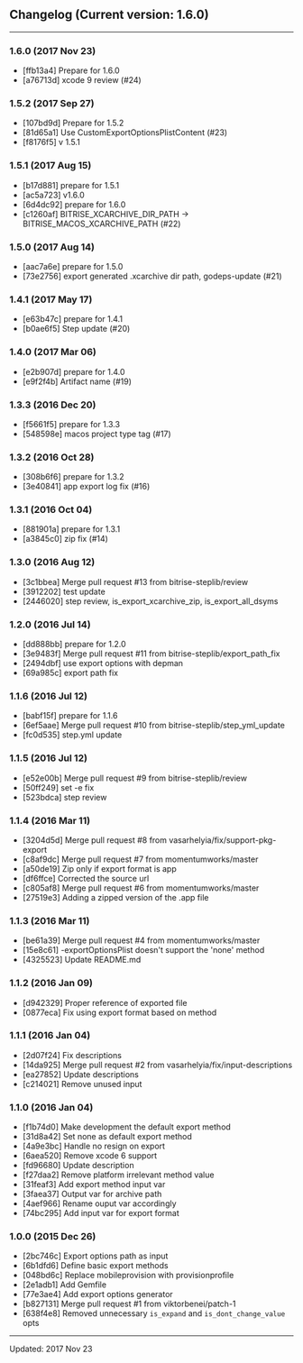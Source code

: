 ## Changelog (Current version: 1.6.0)

-----------------

### 1.6.0 (2017 Nov 23)

* [ffb13a4] Prepare for 1.6.0
* [a76713d] xcode 9 review (#24)

### 1.5.2 (2017 Sep 27)

* [107bd9d] Prepare for 1.5.2
* [81d65a1] Use CustomExportOptionsPlistContent (#23)
* [f8176f5] v 1.5.1

### 1.5.1 (2017 Aug 15)

* [b17d881] prepare for 1.5.1
* [ac5a723] v1.6.0
* [6d4dc92] prepare for 1.6.0
* [c1260af] BITRISE_XCARCHIVE_DIR_PATH -> BITRISE_MACOS_XCARCHIVE_PATH (#22)

### 1.5.0 (2017 Aug 14)

* [aac7a6e] prepare for 1.5.0
* [73e2756] export generated .xcarchive dir path, godeps-update (#21)

### 1.4.1 (2017 May 17)

* [e63b47c] prepare for 1.4.1
* [b0ae6f5] Step update (#20)

### 1.4.0 (2017 Mar 06)

* [e2b907d] prepare for 1.4.0
* [e9f2f4b] Artifact name (#19)

### 1.3.3 (2016 Dec 20)

* [f5661f5] prepare for 1.3.3
* [548598e] macos project type tag (#17)

### 1.3.2 (2016 Oct 28)

* [308b6f6] prepare for 1.3.2
* [3e40841] app export log fix (#16)

### 1.3.1 (2016 Oct 04)

* [881901a] prepare for 1.3.1
* [a3845c0] zip fix (#14)

### 1.3.0 (2016 Aug 12)

* [3c1bbea] Merge pull request #13 from bitrise-steplib/review
* [3912202] test update
* [2446020] step review, is_export_xcarchive_zip, is_export_all_dsyms

### 1.2.0 (2016 Jul 14)

* [dd888bb] prepare for 1.2.0
* [3e9483f] Merge pull request #11 from bitrise-steplib/export_path_fix
* [2494dbf] use export options with depman
* [69a985c] export path fix

### 1.1.6 (2016 Jul 12)

* [babf15f] prepare for 1.1.6
* [6ef5aae] Merge pull request #10 from bitrise-steplib/step_yml_update
* [fc0d535] step.yml update

### 1.1.5 (2016 Jul 12)

* [e52e00b] Merge pull request #9 from bitrise-steplib/review
* [50ff249] set -e fix
* [523bdca] step review

### 1.1.4 (2016 Mar 11)

* [3204d5d] Merge pull request #8 from vasarhelyia/fix/support-pkg-export
* [c8af9dc] Merge pull request #7 from momentumworks/master
* [a50de19] Zip only if export format is app
* [df6ffce] Corrected the source url
* [c805af8] Merge pull request #6 from momentumworks/master
* [27519e3] Adding a zipped version of the .app file

### 1.1.3 (2016 Mar 11)

* [be61a39] Merge pull request #4 from momentumworks/master
* [15e8c61] -exportOptionsPlist doesn't support the 'none' method
* [4325523] Update README.md

### 1.1.2 (2016 Jan 09)

* [d942329] Proper reference of exported file
* [0877eca] Fix using export format based on method

### 1.1.1 (2016 Jan 04)

* [2d07f24] Fix descriptions
* [14da925] Merge pull request #2 from vasarhelyia/fix/input-descriptions
* [ea27852] Update descriptions
* [c214021] Remove unused input

### 1.1.0 (2016 Jan 04)

* [f1b74d0] Make development the default export method
* [31d8a42] Set none as default export method
* [4a9e3bc] Handle no resign on export
* [6aea520] Remove xcode 6 support
* [fd96680] Update description
* [f27daa2] Remove platform irrelevant method value
* [31feaf3] Add export method input var
* [3faea37] Output var for archive path
* [4aef966] Rename ouput var accordingly
* [74bc295] Add input var for export format

### 1.0.0 (2015 Dec 26)

* [2bc746c] Export options path as input
* [6b1dfd6] Define basic export methods
* [048bd6c] Replace mobileprovision with provisionprofile
* [2e1adb1] Add Gemfile
* [77e3ae4] Add export options generator
* [b827131] Merge pull request #1 from viktorbenei/patch-1
* [638f4e8] Removed unnecessary `is_expand` and `is_dont_change_value` opts

-----------------

Updated: 2017 Nov 23